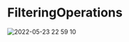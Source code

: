 # FilteringOperations
![2022-05-23 22 59 10](https://user-images.githubusercontent.com/47273077/169836458-ef5ff0e9-50d1-4dea-bb71-9c6351cd437e.gif)
